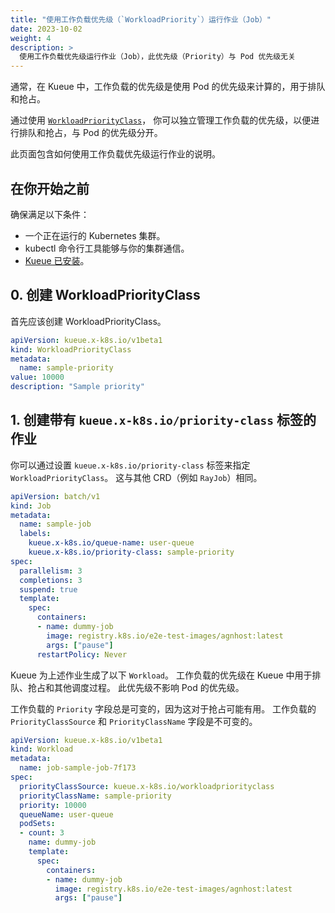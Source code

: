```yaml
---
title: "使用工作负载优先级（`WorkloadPriority`）运行作业（Job）"
date: 2023-10-02
weight: 4
description: >
  使用工作负载优先级运行作业（Job），此优先级（Priority）与 Pod 优先级无关
---
```


通常，在 Kueue 中，工作负载的优先级是使用 Pod 的优先级来计算的，用于排队和抢占。

通过使用 [`WorkloadPriorityClass`](/zh-CN/docs/concepts/workload_priority_class)，
你可以独立管理工作负载的优先级，以便进行排队和抢占，与 Pod 的优先级分开。

此页面包含如何使用工作负载优先级运行作业的说明。

## 在你开始之前

确保满足以下条件：

- 一个正在运行的 Kubernetes 集群。
- kubectl 命令行工具能够与你的集群通信。
- [Kueue 已安装](/zh-CN/docs/installation)。

## 0. 创建 WorkloadPriorityClass

首先应该创建 WorkloadPriorityClass。

```yaml
apiVersion: kueue.x-k8s.io/v1beta1
kind: WorkloadPriorityClass
metadata:
  name: sample-priority
value: 10000
description: "Sample priority"
```

## 1. 创建带有 `kueue.x-k8s.io/priority-class` 标签的作业

你可以通过设置 `kueue.x-k8s.io/priority-class` 标签来指定 `WorkloadPriorityClass`。
这与其他 CRD（例如 `RayJob`）相同。

```yaml
apiVersion: batch/v1
kind: Job
metadata:
  name: sample-job
  labels:
    kueue.x-k8s.io/queue-name: user-queue
    kueue.x-k8s.io/priority-class: sample-priority
spec:
  parallelism: 3
  completions: 3
  suspend: true
  template:
    spec:
      containers:
      - name: dummy-job
        image: registry.k8s.io/e2e-test-images/agnhost:latest
        args: ["pause"]
      restartPolicy: Never
```

Kueue 为上述作业生成了以下 `Workload`。
工作负载的优先级在 Kueue 中用于排队、抢占和其他调度过程。
此优先级不影响 Pod 的优先级。

工作负载的 `Priority` 字段总是可变的，因为这对于抢占可能有用。
工作负载的 `PriorityClassSource` 和 `PriorityClassName` 字段是不可变的。

```yaml
apiVersion: kueue.x-k8s.io/v1beta1
kind: Workload
metadata:
  name: job-sample-job-7f173
spec:
  priorityClassSource: kueue.x-k8s.io/workloadpriorityclass
  priorityClassName: sample-priority
  priority: 10000
  queueName: user-queue
  podSets:
  - count: 3
    name: dummy-job
    template:
      spec:
        containers:
        - name: dummy-job
          image: registry.k8s.io/e2e-test-images/agnhost:latest
          args: ["pause"]
```
